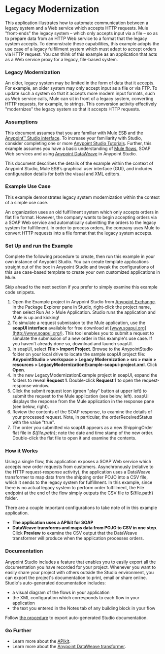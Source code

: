 # Legacy Modernization

This application illustrates how to automate communication between a legacy system and a Web service which accepts HTTP requests. Mule "front-ends" the legacy system – which only accepts input via a file – so as to prepare data from an HTTP Web service to a format that the legacy system accepts. To demonstrate these capabilities, this example adopts the use case of a legacy fulfillment system which must adapt to accept orders via HTTP request. You can think of this example as an application that acts as a Web service proxy for a legacy, file-based system.

### Legacy Modernization

An older, legacy system may be limited in the form of data that it accepts. For example, an older system may only accept input as a file or via FTP. To update such a system so that it accepts more modern input formats, such as Web service calls, Mule can sit in front of a legacy system, converting HTTP requests, for example, to strings. This conversion activity effectively "modernizes" the legacy system so that it accepts HTTP requests.

### Assumptions

This document assumes that you are familiar with Mule ESB and the [Anypoint™ Studio interface](http://www.mulesoft.org/documentation/display/current/Anypoint+Studio+Essentials). To increase your familiarity with Studio, consider completing one or more [Anypoint Studio Tutorials](http://www.mulesoft.org/documentation/display/current/Basic+Studio+Tutorial).  Further, this example assumes you have a basic understanding of [Mule flows](http://www.mulesoft.org/documentation/display/33X/Mule+Application+Architecture), SOAP Web services and using [Anypoint DataWeave](https://developer.mulesoft.com/docs/display/current/DataWeave+Reference+Documentation) in Anypoint Studio.

This document describes the details of the example within the context of Anypoint Studio, Mule ESB’s graphical user interface (GUI), and includes configuration details for both the visual and XML editors.

### Example Use Case

This example demonstrates legacy system modernization within the context of a simple use case.

An organization uses an old fulfillment system which only accepts orders in flat file format. However, the company wants to begin accepting orders via a SOAP Web service and automatically submitting the orders to the legacy system for fulfillment. In order to process orders, the company uses Mule to convert HTTP requests into a file format that the legacy system accepts.

### Set Up and run the Example

Complete the following procedure to create, then run this example in your own instance of Anypoint Studio. You can create template applications straight out of the box in Anypoint Studio and tweak the configurations of this use case-based template to create your own customized applications in Mule.

Skip ahead to the next section if you prefer to simply examine this example code snippets.

1. Open the Example project in Anypoint Studio from [Anypoint Exchange](http://www.mulesoft.org/documentation/display/current/Anypoint+Exchange). In the Package Explorer pane in Studio, right-click the project name, then select Run As > Mule Application. Studio runs the application and Mule is up and kicking!
2. To simulate a request submission to the Mule application, use the **soapUI interface** available for free download at [www.soapui.org](http://www.soapui.org/). This tool enables you to submit a request to simulate the submission of a new order in this example's use case.  If you haven't already done so, download and launch soapUI.
3. In soapUI, select **File > Import Project**. Browse to the AnypointStudio folder on your local drive to locate the sample soapUI project file: **AnypointStudio > workspace > Legacy Modernization > src > main > resources > LegacyModernizationExample-soapui-project.xml**. Click **Open**.
4. In the new LegacyModernizationExample project in soapUI, expand the folders to reveal **Request 1**. Double-click **Request 1** to open the request-response window.
5. Click the submit request icon (green "play" button at upper left) to submit the request to the Mule application (see below, left). soapUI displays the response from the Mule application in the response pane (see below, right).
6. Review the contents of the SOAP response, to examine the details of your processed request. Note, in particular, the orderReceivedStatus with the value "true".
7. The order you submitted via soapUI appears as a new ShippingOrder flat file in *${file.path}*; note the date and time stamp of the new order. Double-click the flat file to open it and examine the contents.

### How it Works

Using a single flow, this application exposes a SOAP Web service which accepts new order requests from customers. Asynchronously (relative to the HTTP request-response activity), the application uses a DataWeave transformer to map data from the shipping order POJO into a CSV file, which it sends to the legacy system for fulfillment. In this example, since there is no actual legacy system to perform order fulfillment, the File endpoint at the end of the flow simply outputs the CSV file to ${file.path} folder.

There are a couple important configurations to take note of in this example application.

- **The application uses a APIkit for SOAP**
- **DataWeave transforms and maps data from POJO to CSV in one step**. Click **Preview** to examine the CSV output that the DataWeave transformer will produce when the application processes orders.

### Documentation

Anypoint Studio includes a feature that enables you to easily export all the documentation you have recorded for your project. Whenever you want to easily share your project with others outside the Studio environment, you can export the project's documentation to print, email or share online. Studio's auto-generated documentation includes:

- a visual diagram of the flows in your application
- the XML configuration which corresponds to each flow in your application
- the text you entered in the Notes tab of any building block in your flow

Follow [the procedure](http://www.mulesoft.org/documentation/display/current/Importing+and+Exporting+in+Studio#ImportingandExportinginStudio-ExportingStudioDocumentation) to export auto-generated Studio documentation.

### Go Further
- Learn more about the [APIkit](https://docs.mulesoft.com/apikit/v/4.x/).
- Learn more about the [Anypoint DataWeave transformer](https://developer.mulesoft.com/docs/display/current/DataWeave+Reference+Documentation).
